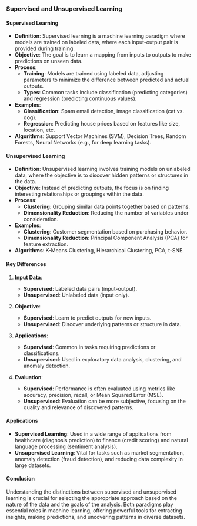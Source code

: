 ### Supervised and Unsupervised Learning

#### Supervised Learning

- **Definition**: Supervised learning is a machine learning paradigm where models are trained on labeled data, where each input-output pair is provided during training.
- **Objective**: The goal is to learn a mapping from inputs to outputs to make predictions on unseen data.
- **Process**:
  - **Training**: Models are trained using labeled data, adjusting parameters to minimize the difference between predicted and actual outputs.
  - **Types**: Common tasks include classification (predicting categories) and regression (predicting continuous values).
- **Examples**:
  - **Classification**: Spam email detection, image classification (cat vs. dog).
  - **Regression**: Predicting house prices based on features like size, location, etc.
- **Algorithms**: Support Vector Machines (SVM), Decision Trees, Random Forests, Neural Networks (e.g., for deep learning tasks).

#### Unsupervised Learning

- **Definition**: Unsupervised learning involves training models on unlabeled data, where the objective is to discover hidden patterns or structures in the data.
- **Objective**: Instead of predicting outputs, the focus is on finding interesting relationships or groupings within the data.
- **Process**:
  - **Clustering**: Grouping similar data points together based on patterns.
  - **Dimensionality Reduction**: Reducing the number of variables under consideration.
- **Examples**:
  - **Clustering**: Customer segmentation based on purchasing behavior.
  - **Dimensionality Reduction**: Principal Component Analysis (PCA) for feature extraction.
- **Algorithms**: K-Means Clustering, Hierarchical Clustering, PCA, t-SNE.

#### Key Differences

1. **Input Data**:
   - **Supervised**: Labeled data pairs (input-output).
   - **Unsupervised**: Unlabeled data (input only).

2. **Objective**:
   - **Supervised**: Learn to predict outputs for new inputs.
   - **Unsupervised**: Discover underlying patterns or structure in data.

3. **Applications**:
   - **Supervised**: Common in tasks requiring predictions or classifications.
   - **Unsupervised**: Used in exploratory data analysis, clustering, and anomaly detection.

4. **Evaluation**:
   - **Supervised**: Performance is often evaluated using metrics like accuracy, precision, recall, or Mean Squared Error (MSE).
   - **Unsupervised**: Evaluation can be more subjective, focusing on the quality and relevance of discovered patterns.

#### Applications

- **Supervised Learning**: Used in a wide range of applications from healthcare (diagnosis prediction) to finance (credit scoring) and natural language processing (sentiment analysis).
- **Unsupervised Learning**: Vital for tasks such as market segmentation, anomaly detection (fraud detection), and reducing data complexity in large datasets.

#### Conclusion

Understanding the distinctions between supervised and unsupervised learning is crucial for selecting the appropriate approach based on the nature of the data and the goals of the analysis. Both paradigms play essential roles in machine learning, offering powerful tools for extracting insights, making predictions, and uncovering patterns in diverse datasets.